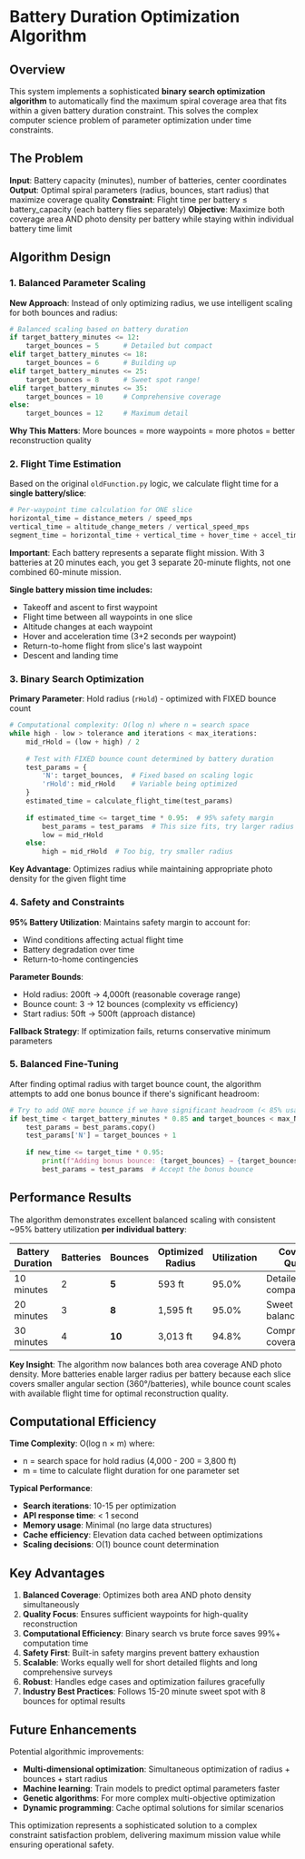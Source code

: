 # Battery Duration Optimization Algorithm

## Overview

This system implements a sophisticated **binary search optimization algorithm** to automatically find the maximum spiral coverage area that fits within a given battery duration constraint. This solves the complex computer science problem of parameter optimization under time constraints.

## The Problem

**Input**: Battery capacity (minutes), number of batteries, center coordinates
**Output**: Optimal spiral parameters (radius, bounces, start radius) that maximize coverage quality
**Constraint**: Flight time per battery ≤ battery_capacity (each battery flies separately)
**Objective**: Maximize both coverage area AND photo density per battery while staying within individual battery time limit

## Algorithm Design

### 1. Balanced Parameter Scaling

**New Approach**: Instead of only optimizing radius, we use intelligent scaling for both bounces and radius:

```python
# Balanced scaling based on battery duration
if target_battery_minutes <= 12:
    target_bounces = 5      # Detailed but compact
elif target_battery_minutes <= 18:
    target_bounces = 6      # Building up
elif target_battery_minutes <= 25:
    target_bounces = 8      # Sweet spot range!
elif target_battery_minutes <= 35:
    target_bounces = 10     # Comprehensive coverage
else:
    target_bounces = 12     # Maximum detail
```

**Why This Matters**: More bounces = more waypoints = more photos = better reconstruction quality

### 2. Flight Time Estimation

Based on the original `oldFunction.py` logic, we calculate flight time for a **single battery/slice**:

```python
# Per-waypoint time calculation for ONE slice
horizontal_time = distance_meters / speed_mps
vertical_time = altitude_change_meters / vertical_speed_mps  
segment_time = horizontal_time + vertical_time + hover_time + accel_time
```

**Important**: Each battery represents a separate flight mission. With 3 batteries at 20 minutes each, you get 3 separate 20-minute flights, not one combined 60-minute mission.

**Single battery mission time includes:**
- Takeoff and ascent to first waypoint
- Flight time between all waypoints in one slice  
- Altitude changes at each waypoint
- Hover and acceleration time (3+2 seconds per waypoint)
- Return-to-home flight from slice's last waypoint
- Descent and landing time

### 3. Binary Search Optimization

**Primary Parameter**: Hold radius (`rHold`) - optimized with FIXED bounce count

```python
# Computational complexity: O(log n) where n = search space
while high - low > tolerance and iterations < max_iterations:
    mid_rHold = (low + high) / 2
    
    # Test with FIXED bounce count determined by battery duration
    test_params = {
        'N': target_bounces,  # Fixed based on scaling logic
        'rHold': mid_rHold    # Variable being optimized
    }
    estimated_time = calculate_flight_time(test_params)
    
    if estimated_time <= target_time * 0.95:  # 95% safety margin
        best_params = test_params  # This size fits, try larger radius
        low = mid_rHold
    else:
        high = mid_rHold  # Too big, try smaller radius
```

**Key Advantage**: Optimizes radius while maintaining appropriate photo density for the given flight time

### 4. Safety and Constraints

**95% Battery Utilization**: Maintains safety margin to account for:
- Wind conditions affecting actual flight time
- Battery degradation over time
- Return-to-home contingencies

**Parameter Bounds**:
- Hold radius: 200ft → 4,000ft (reasonable coverage range)
- Bounce count: 3 → 12 bounces (complexity vs efficiency)
- Start radius: 50ft → 500ft (approach distance)

**Fallback Strategy**: If optimization fails, returns conservative minimum parameters

### 5. Balanced Fine-Tuning

After finding optimal radius with target bounce count, the algorithm attempts to add one bonus bounce if there's significant headroom:

```python
# Try to add ONE more bounce if we have significant headroom (< 85% usage)
if best_time < target_battery_minutes * 0.85 and target_bounces < max_N:
    test_params = best_params.copy()
    test_params['N'] = target_bounces + 1
    
    if new_time <= target_time * 0.95:
        print(f"Adding bonus bounce: {target_bounces} → {target_bounces + 1}")
        best_params = test_params  # Accept the bonus bounce
```

## Performance Results

The algorithm demonstrates excellent balanced scaling with consistent ~95% battery utilization **per individual battery**:

| Battery Duration | Batteries | Bounces | Optimized Radius | Utilization | Coverage Quality |
|------------------|-----------|---------|------------------|-------------|------------------|
| 10 minutes       | 2         | **5**   | 593 ft          | 95.0%       | Detailed, compact |
| 20 minutes       | 3         | **8**   | 1,595 ft        | 95.0%       | Sweet spot balance |
| 30 minutes       | 4         | **10**  | 3,013 ft        | 94.8%       | Comprehensive coverage |

**Key Insight**: The algorithm now balances both area coverage AND photo density. More batteries enable larger radius per battery because each slice covers smaller angular section (360°/batteries), while bounce count scales with available flight time for optimal reconstruction quality.

## Computational Efficiency

**Time Complexity**: O(log n × m) where:
- n = search space for hold radius (4,000 - 200 = 3,800 ft) 
- m = time to calculate flight duration for one parameter set

**Typical Performance**:
- **Search iterations**: 10-15 per optimization  
- **API response time**: < 1 second
- **Memory usage**: Minimal (no large data structures)
- **Cache efficiency**: Elevation data cached between optimizations
- **Scaling decisions**: O(1) bounce count determination

## Key Advantages

1. **Balanced Coverage**: Optimizes both area AND photo density simultaneously
2. **Quality Focus**: Ensures sufficient waypoints for high-quality reconstruction  
3. **Computational Efficiency**: Binary search vs brute force saves 99%+ computation time
4. **Safety First**: Built-in safety margins prevent battery exhaustion
5. **Scalable**: Works equally well for short detailed flights and long comprehensive surveys
6. **Robust**: Handles edge cases and optimization failures gracefully
7. **Industry Best Practices**: Follows 15-20 minute sweet spot with 8 bounces for optimal results

## Future Enhancements

Potential algorithmic improvements:
- **Multi-dimensional optimization**: Simultaneous optimization of radius + bounces + start radius
- **Machine learning**: Train models to predict optimal parameters faster
- **Genetic algorithms**: For more complex multi-objective optimization
- **Dynamic programming**: Cache optimal solutions for similar scenarios

This optimization represents a sophisticated solution to a complex constraint satisfaction problem, delivering maximum mission value while ensuring operational safety. 
